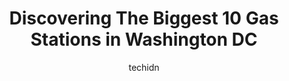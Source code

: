 ---
layout: ampstory
image: https://i0.wp.com/paketmu.com/wp-content/uploads/2023/06/shell-0-in-washington-dc-1686372805.jpeg?resize=640,853
author: techidn
featured: false
description: Explore the diverse Gas Station scene in Washington DC, home to an incredible selection of 10 establishments catering to every taste. Whether youre in search of iconic favorites or undiscov
title: Discovering The Biggest 10 Gas Stations in Washington DC
cover:
   title: Discovering The Biggest 10 Gas Stations in Washington DC
   subtitle: RICKPATE
   background: https://paketmu.com/wp-content/uploads/2023/06/shell-0-in-washington-dc-1686372805.jpeg

pages: 
 - layout: thirds
   top: <h1>#1 bp</h1>
   bottom: "<p>DO NOT GO HERE FOR REPAIRS. Took my car here for a check up and they claimed it needed $4500 worth of repairs! This did not seem correct. So I took it to another mechanic</p>"
   background: https://paketmu.com/wp-content/uploads/2023/06/shell-1-in-washington-dc-1686372806.jpeg
   backgroundblur: true
 - layout: thirds
   top: <h1>#2 Shell</h1>
   bottom: "<p>Not returning here again . Couldnt pay at pump so I go to attendant. Put the card in the tray and close. Like any other gas station. Man yells at ME . For shutting. Gets</p>"
   background: https://paketmu.com/wp-content/uploads/2023/06/shell-2-in-washington-dc-1686372807.jpeg
   cta:
      link: https://paketmu.com/discovering-the-biggest-10-gas-stations-in-washington-dc/
      text: Discovering The Biggest 10 Gas Stations in Washington DC
 - layout: thirds
   top: <h1>#3 Shell</h1>
   bottom: "<p>Very expensive gas. You cant go inside the store. You have to ask for what you want from a window outside and pay using a little turning container.</p>"
   background: https://paketmu.com/wp-content/uploads/2023/06/shell-3-in-washington-dc-1686372807.jpeg
   cta:
      link: https://paketmu.com/discovering-the-biggest-10-gas-stations-in-washington-dc/
      text: Discovering The Biggest 10 Gas Stations in Washington DC
 - layout: thirds
   top: <h1>#4 Shell</h1>
   bottom: "<p>1400 Maryland Ave NE, Washington, DC 20002, United States</p>"
   background: https://images.unsplash.com/photo-1484589065579-248aad0d8b13?ixlib=rb-4.0.3&ixid=MnwxMjA3fDB8MHxwaG90by1wYWdlfHx8fGVufDB8fHx8&auto=format&fit=crop&w=640&h=853&q=80
   cta:
      link: https://paketmu.com/discovering-the-biggest-10-gas-stations-in-washington-dc/
      text: Discovering The Biggest 10 Gas Stations in Washington DC
 - layout: thirds
   top: <h1>#5 AAFES Gas Station</h1>
   bottom: "<p>1311 Chappie James Blvd, Washington, DC 20032, United States</p>"
   background: https://images.unsplash.com/photo-1567095761054-7a02e69e5c43?ixlib=rb-4.0.3&ixid=MnwxMjA3fDB8MHxwaG90by1wYWdlfHx8fGVufDB8fHx8&auto=format&fit=crop&w=640&h=853&q=80
   cta:
      link: https://paketmu.com/discovering-the-biggest-10-gas-stations-in-washington-dc/
      text: Discovering The Biggest 10 Gas Stations in Washington DC
 - layout: thirds
   top: <h1>#6 Sunoco Gas Station</h1>
   bottom: "<p>1442 U St NW, Washington, DC 20009, United States</p>"
   background: https://images.unsplash.com/photo-1547366785-564103df7e13?ixlib=rb-4.0.3&ixid=MnwxMjA3fDB8MHxwaG90by1wYWdlfHx8fGVufDB8fHx8&auto=format&fit=crop&w=640&h=853&q=80
   cta:
      link: https://paketmu.com/discovering-the-biggest-10-gas-stations-in-washington-dc/
      text: Discovering The Biggest 10 Gas Stations in Washington DC
 - layout: thirds
   top: <h1>#7 Shell</h1>
   bottom: "<p>6201 New Hampshire Ave NE, Washington, DC 20011, United States</p>"
   background: https://images.unsplash.com/photo-1524169358666-79f22534bc6e?ixlib=rb-4.0.3&ixid=MnwxMjA3fDB8MHxwaG90by1wYWdlfHx8fGVufDB8fHx8&auto=format&fit=crop&w=640&h=853&q=80
   cta:
      link: https://paketmu.com/discovering-the-biggest-10-gas-stations-in-washington-dc/
      text: Discovering The Biggest 10 Gas Stations in Washington DC
 - layout: thirds
   middle: Continue reading...
   background: https://images.unsplash.com/photo-1533735380053-eb8d0759b24a?ixlib=rb-4.0.3&ixid=MnwxMjA3fDB8MHxwaG90by1wYWdlfHx8fGVufDB8fHx8&auto=format&fit=crop&w=640&h=853&q=80
   cta:
      link: https://paketmu.com/discovering-the-biggest-10-gas-stations-in-washington-dc/
      text: Discovering The Biggest 10 Gas Stations in Washington DC
      
---